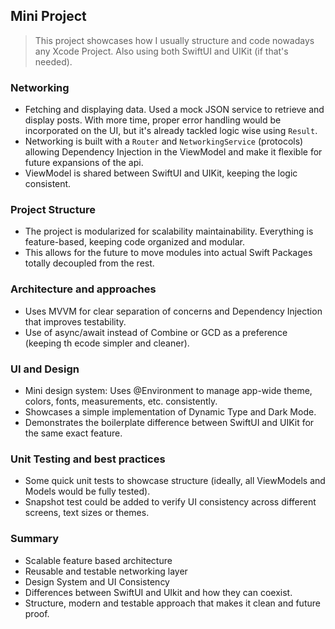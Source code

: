 ## Mini Project
> This project showcases how I usually structure and code nowadays any Xcode Project. Also using both SwiftUI and UIKit (if that's needed).
### Networking
* Fetching and displaying data. Used a mock JSON service to retrieve and display posts. With more time, proper error handling would be incorporated on the UI, but it's already tackled logic wise using `Result`.
* Networking is built with a `Router` and `NetworkingService` (protocols) allowing Dependency Injection in the ViewModel and make it flexible for future expansions of the api.
* ViewModel is shared between SwiftUI and UIKit, keeping the logic consistent.

### Project Structure
* The project is modularized for scalability maintainability. Everything is feature-based, keeping code organized and modular.
* This allows for the future to move modules into actual Swift Packages totally decoupled from the rest.

### Architecture and approaches
* Uses MVVM for clear separation of concerns and Dependency Injection that improves testability.
* Use of async/await instead of Combine or GCD as a preference (keeping th ecode simpler and cleaner).

### UI and Design
* Mini design system: Uses @Environment to manage app-wide theme, colors, fonts, measurements, etc. consistently.
* Showcases a simple implementation of Dynamic Type and Dark Mode.
* Demonstrates the boilerplate difference between SwiftUI and UIKit for the same exact feature.


### Unit Testing and best practices
* Some quick unit tests to showcase structure (ideally, all ViewModels and Models would be fully tested).
* Snapshot test could be added to verify UI consistency across different screens, text sizes or themes.

### Summary
* Scalable feature based architecture
* Reusable and testable networking layer
* Design System and UI Consistency
* Differences between SwiftUI and UIkit and how they can coexist.
* Structure, modern and testable approach that makes it clean and future proof.
